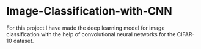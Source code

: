 # Image-Classification-with-CNN
For this project I have made the deep learning model for image classification  with the help of convolutional neural networks for the CIFAR-10 dataset.
